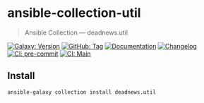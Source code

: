 # ansible-collection-util

> Ansible Collection — deadnews.util

[![Galaxy: Version](https://img.shields.io/badge/dynamic/json?label=galaxy&logo=ansible&prefix=v&url=https://galaxy.ansible.com/api/v3/collections/deadnews/util/&query=highest_version.version)](https://galaxy.ansible.com/ui/repo/published/deadnews/util)
[![GitHub: Tag](https://img.shields.io/github/v/tag/deadnews/ansible-collection-util?logo=github&logoColor=white)](https://github.com/deadnews/ansible-collection-util)
[![Documentation](https://img.shields.io/badge/documentation-gray.svg?logo=ansible&logoColor=white)](https://galaxy.ansible.com/ui/repo/published/deadnews/util/docs/)
[![Changelog](https://img.shields.io/badge/changelog-gray.svg?logo=github&logoColor=white)](https://github.com/deadnews/ansible-collection-util/blob/main/CHANGELOG.md)
[![CI: pre-commit](https://results.pre-commit.ci/badge/github/DeadNews/ansible-collection-util/main.svg)](https://results.pre-commit.ci/latest/github/deadnews/ansible-collection-util/main)
[![CI: Main](https://img.shields.io/github/actions/workflow/status/deadnews/ansible-collection-util/main.yml?branch=main&logo=github&logoColor=white&label=main)](https://github.com/deadnews/ansible-collection-util/actions/workflows/main.yml)

## Install

```sh
ansible-galaxy collection install deadnews.util
```
